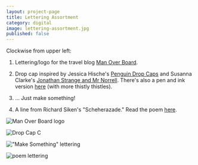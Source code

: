 ```yaml
---
layout: project-page
title: Lettering Assortment
category: digital
image: lettering-assortment.jpg
published: false
---
```

Clockwise from upper left: 

1. Lettering/logo for the travel blog [Man Over Board](http://manoboard.com/). 

2. Drop cap inspired by Jessica Hische's [Penguin Drop Caps](http://www.penguin.com/static/pages/classics/penguindropcaps.php) and Susanna Clarke's [Jonathan Strange and Mr Norrell](http://en.wikipedia.org/wiki/Jonathan_Strange_%26_Mr_Norrell).
There's also a pen and ink version [here]({{site.url}}/drawn/2015/01/01/dropcaps/) (with more thistly thistles).  

3. ... Just make something!

4. A line from Richard Siken's "Scheherazade."
Read the poem [here](http://yupnet.org/siken/2008/03/21/scheherazade/).

![Man Over Board logo]({{site.url}}/images/digital/mob-logo.jpg)

![Drop Cap C]({{site.url}}/images/digital/strange_norrell.jpg)

!["Make Something" lettering]({{site.url}}/images/digital/make-something.jpg)

![poem lettering]({{site.url}}/images/digital/poem-line-pink.jpg)